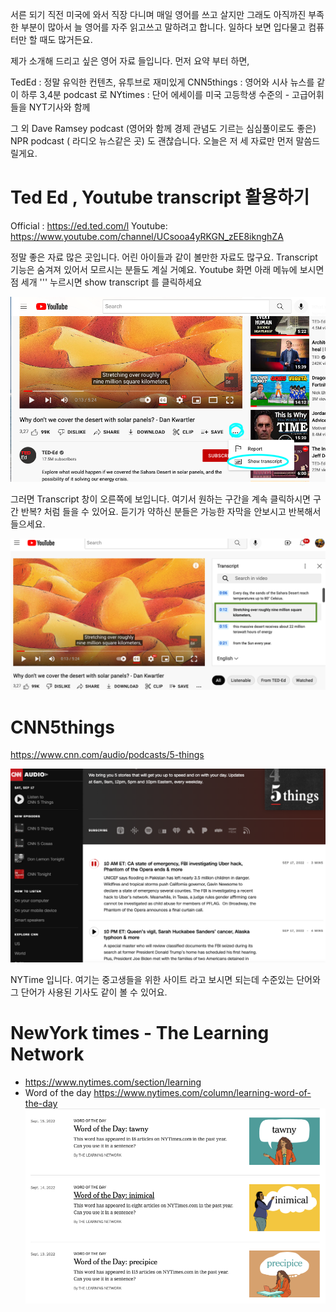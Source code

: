 서른 되기 직전 미국에 와서 직장 다니며 매일 영어를 쓰고 살지만 그래도 아직까진 부족한 부분이 많아서 늘 영어를 자주 읽고쓰고 말하려고 합니다. 일하다 보면 입다물고 컴퓨터만 할 때도 많거든요. 

제가 소개해 드리고 싶은  영어 자료 들입니다. 
먼저 요약 부터 하면, 

TedEd :  정말 유익한 컨텐츠, 유투브로 재미있게 
CNN5things : 영어와 시사 뉴스를 같이 하루 3,4분 podcast 로 
NYtimes : 단어 에세이를 미국 고등학생 수준의 - 고급어휘들을 NYT기사와 함께  

그 외 Dave Ramsey  podcast (영어와 함께 경제 관념도 기르는 심심풀이로도 좋은)  NPR podcast ( 라디오 뉴스같은 곳) 도 괜찮습니다. 오늘은 저 세 자료만 먼저 말씀드릴게요. 

# Ted Ed , Youtube transcript 활용하기
Official : https://ed.ted.com/l
Youtube: https://www.youtube.com/channel/UCsooa4yRKGN_zEE8iknghZA 

정말 좋은 자료 많은 곳입니다. 어린 아이들과 같이 볼만한 자료도 많구요.  Transcript 기능은 숨겨져 있어서 모르시는 분들도 계실 거예요. 
Youtube 화면 아래  메뉴에 보시면  점 세개  ''' 누르시면  show transcript 를 클릭하세요 

![](300b3_teded_show_transcript.png)

그러면 Transcript 창이 오른쪽에 보입니다. 여기서 원하는 구간을 계속 클릭하시면 구간 반복? 처럼 들을 수 있어요. 듣기가 약하신 분들은 가능한  자막을 안보시고 반복해서 들으세요. 

![](302c1_teded02.png)

# CNN5things 
https://www.cnn.com/audio/podcasts/5-things

![](302c2_cnn5things.png)

NYTime 입니다. 
여기는 중고생들을 위한 사이트 라고 보시면 되는데 수준있는 단어와 그 단어가 사용된 기사도 같이 볼 수 있어요. 
# NewYork times - The Learning Network 
* https://www.nytimes.com/section/learning
* Word of the day 
https://www.nytimes.com/column/learning-word-of-the-day
 ![](302c3_nytimesVoca.png)

 

